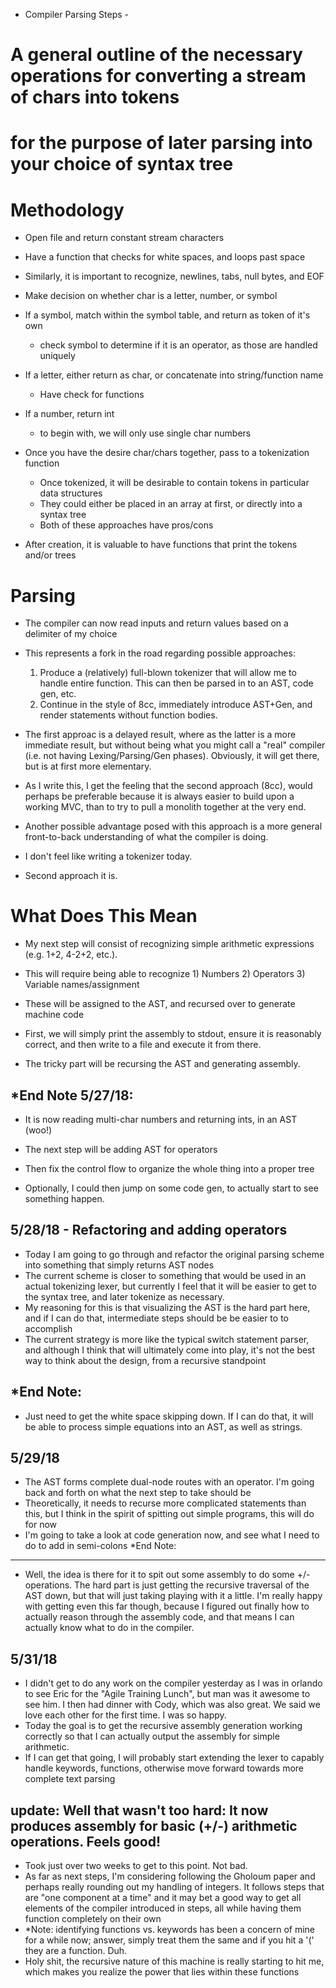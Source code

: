 - Compiler Parsing Steps -
# A general outline of the necessary operations for converting a stream of chars into tokens
# for the purpose of later parsing into your choice of syntax tree

Methodology
============

- Open file and return constant stream characters

- Have a function that checks for white spaces, and loops past space
- Similarly, it is important to recognize,  newlines, tabs, null bytes, and EOF

- Make decision on whether char is a letter, number, or symbol

- If a symbol, match within the symbol table, and return as token of it's own
    * check symbol to determine if it is an operator, as those are handled uniquely

- If a letter, either return as char, or concatenate into string/function name
    * Have check for functions

- If a number, return int 
    * to begin with, we will only use single char numbers

- Once you have the desire char/chars together, pass to a tokenization function
    * Once tokenized, it will be desirable to contain tokens in particular data structures
    * They could either be placed in an array at first, or directly into a syntax tree
    * Both of these approaches have pros/cons

- After creation, it is valuable to have functions that print the tokens and/or trees


Parsing
=======
- The compiler can now read inputs and return values based on a delimiter of my choice

- This represents a fork in the road regarding possible approaches:
    1. Produce a (relatively) full-blown tokenizer that will allow me to handle
    entire function. This can then be parsed in to an AST, code gen, etc.
    2. Continue in the style of 8cc, immediately introduce AST+Gen, and render statements
    without function bodies.

- The first approac is a delayed result, where as the latter is a more immediate result, 
but without being what you might call a "real" compiler (i.e. not having Lexing/Parsing/Gen phases). 
Obviously, it will get there, but is at first more elementary.

- As I write this, I get the feeling that the second approach (8cc), would perhaps be preferable
because it is always easier to build upon a working MVC, than to try to pull a monolith together
at the very end.

- Another possible advantage posed with this approach is a more general front-to-back understanding
of what the compiler is doing. 

- I don't feel like writing a tokenizer today.

- Second approach it is.


What Does This Mean
===================
- My next step will consist of recognizing simple arithmetic expressions (e.g. 1+2, 4-2+2, etc.).
- This will require being able to recognize 1) Numbers 2) Operators 3) Variable names/assignment
- These will be assigned to the AST, and recursed over to generate machine code

- First, we will simply print the assembly to stdout, ensure it is reasonably correct, and then
write to a file and execute it from there.

- The tricky part will be recursing the AST and generating assembly. 

*End Note 5/27/18: 
------------------
- It is now reading multi-char numbers and returning ints, in an AST (woo!)
- The next step will be adding AST for operators
- Then fix the control flow to organize the whole thing into a proper tree

- Optionally, I could then jump on some code gen, to actually start to see something happen.


5/28/18 - Refactoring and adding operators
------------------------------------------
- Today I am going to go through and refactor the original parsing scheme into something that
simply returns AST nodes
- The current scheme is closer to something that would be used in an actual tokenizing lexer, but 
currently I feel that it will be easier to get to the syntax tree, and later tokenize as necessary.
- My reasoning for this is that visualizing the AST is the hard part here, and if I can do that,
intermediate steps should be be easier to to accomplish
- The current strategy is more like the typical switch statement parser, and although I think that 
will ultimately come into play, it's not the best way to think about the design, from a recursive
standpoint

*End Note:
---------
- Just need to get the white space skipping down. If I can do that, it will be able to process simple
equations into an AST, as well as strings.

5/29/18
-------
- The AST forms complete dual-node routes with an operator. I'm going back and forth on what the next
step to take should be
- Theoretically, it needs to recurse more complicated statements than this, but I think in the spirit
of spitting out simple programs, this will do for now
- I'm going to take a look at code generation now, and see what I need to do to add in semi-colons
*End Note:
---------
- Well, the idea is there for it to spit out some assembly to do some +/- operations. The hard part
is just getting the recursive traversal of the AST down, but that will just taking playing with it a
little. I'm really happy with getting even this far though, because I figured out finally how to actually
reason through the assembly code, and that means I can actually know what to do in the compiler.

5/31/18
-------
- I didn't get to do any work on the compiler yesterday as I was in orlando to see Eric for the "Agile Training Lunch",
but man was it awesome to see him. I then had dinner with Cody, which was also great. We said we love each other for the first time. I was so happy.
- Today the goal is to get the recursive assembly generation working correctly so that I can actually output the assembly for simple arithmetic.
- If I can get that going, I will probably start extending the lexer to capably handle keywords, functions, otherwise move forward towards more complete text parsing

update: Well that wasn't too hard: It now produces assembly for basic (+/-) arithmetic operations. Feels good!
-------
- Took just over two weeks to get to this point. Not bad.
- As far as next steps, I'm considering following the Gholoum paper and perhaps really 
rounding out my handling of integers. It follows steps that are "one component at a time" and it may
bet a good way to get all elements of the compiler introduced in steps, all while having them
function completely on their own
- *Note: identifying functions vs. keywords has been a concern of mine for a while now; answer, simply treat them the same and if you hit a '(' they are a function. Duh.
- Holy shit, the recursive nature of this machine is really starting to hit me, which makes you realize the power that lies within these functions

